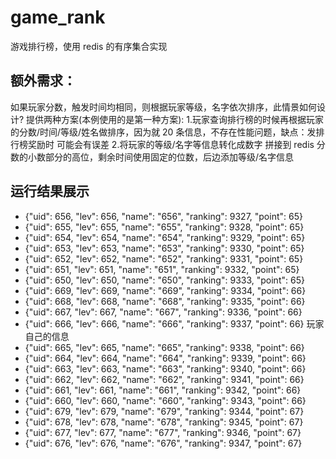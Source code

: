 # game_rank
游戏排行榜，使用 redis 的有序集合实现
## 额外需求：
如果玩家分数，触发时间均相同，则根据玩家等级，名字依次排序，此情景如何设计?
提供两种方案(本例使用的是第一种方案):
1.玩家查询排行榜的时候再根据玩家的分数/时间/等级/姓名做排序，因为就 20 条信息，不存在性能问题，缺点：发排行榜奖励时 可能会有误差
2.将玩家的等级/名字等信息转化成数字 拼接到 redis 分数的小数部分的高位，剩余时间使用固定的位数，后边添加等级/名字信息
## 运行结果展示
* {"uid": 656, "lev": 656, "name": "656", "ranking": 9327, "point": 65}
* {"uid": 655, "lev": 655, "name": "655", "ranking": 9328, "point": 65}
* {"uid": 654, "lev": 654, "name": "654", "ranking": 9329, "point": 65}
* {"uid": 653, "lev": 653, "name": "653", "ranking": 9330, "point": 65}
* {"uid": 652, "lev": 652, "name": "652", "ranking": 9331, "point": 65}
* {"uid": 651, "lev": 651, "name": "651", "ranking": 9332, "point": 65}
* {"uid": 650, "lev": 650, "name": "650", "ranking": 9333, "point": 65}
* {"uid": 669, "lev": 669, "name": "669", "ranking": 9334, "point": 66}
* {"uid": 668, "lev": 668, "name": "668", "ranking": 9335, "point": 66}
* {"uid": 667, "lev": 667, "name": "667", "ranking": 9336, "point": 66}
* {"uid": 666, "lev": 666, "name": "666", "ranking": 9337, "point": 66}  玩家自己的信息
* {"uid": 665, "lev": 665, "name": "665", "ranking": 9338, "point": 66}
* {"uid": 664, "lev": 664, "name": "664", "ranking": 9339, "point": 66}
* {"uid": 663, "lev": 663, "name": "663", "ranking": 9340, "point": 66}
* {"uid": 662, "lev": 662, "name": "662", "ranking": 9341, "point": 66}
* {"uid": 661, "lev": 661, "name": "661", "ranking": 9342, "point": 66}
* {"uid": 660, "lev": 660, "name": "660", "ranking": 9343, "point": 66}
* {"uid": 679, "lev": 679, "name": "679", "ranking": 9344, "point": 67}
* {"uid": 678, "lev": 678, "name": "678", "ranking": 9345, "point": 67}
* {"uid": 677, "lev": 677, "name": "677", "ranking": 9346, "point": 67}
* {"uid": 676, "lev": 676, "name": "676", "ranking": 9347, "point": 67}
